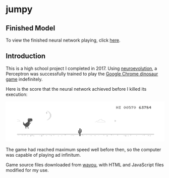 # jumpy

## Finished Model

To view the finished neural network playing, click [here](https://mchlzhao.github.io/jumpy/).

## Introduction

This is a high school project I completed in 2017. Using [neuroevolution](https://en.wikipedia.org/wiki/Neuroevolution), a Perceptron was successfully trained to play the [Google Chrome dinosaur game](chrome://dino/) indefinitely.

Here is the score that the neural network achieved before I killed its execution:

<p float="left">
  <img src="/images/game_defeated.png" />
</p>

The game had reached maximum speed well before then, so the computer was capable of playing ad infinitum.

Game source files downloaded from [wayou](https://github.com/wayou/t-rex-runner), with HTML and JavaScript files modified for my use.
